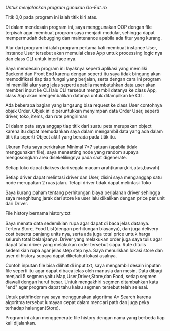 *Untuk menjalankan program gunakan Go-Eat.rb*

Titik 0,0 pada program ini ialah titik kiri atas.

Di dalam mendesain program ini, saya menggunakan OOP dengan file terpisah agar membuat program saya menjadi modular, sehingga dapat mempermudah debugging dan maintenance apabila ada fitur yang kurang.

Alur dari program ini ialah program pertama kali membuat instance User, instance User tersebut akan memulai class App untuk processing logic nya dan class CLI untuk interface nya.

Saya mendesain program ini layaknya seperti aplikasi yang memiliki Backend dan Front End karena dengan seperti itu saya tidak bingung akan memodifikasi tiap tiap fungsi yang berjalan, serta dengan cara ini program ini memiliki alur yang jelas seperti apabila membutuhkan data user akan memberi input ke CLI lalu CLI tersebut mengambil datanya ke class App, class App akan mengembalikan datanya untuk ditampilkan ke CLI.

Ada beberapa bagian yang langsung bisa request ke class User contohnya objek Order. Objek ini diperuntukkan menyimpan data Order User, seperti driver, toko, items, dan rute pengiriman

Di dalam peta saya anggap tiap titik dari suatu peta merupakan object karena itu dapat memudahkan saya dalam mengambil data yang ada dalam titik itu seperti Object aktif yang berada pada titik itu.

Ukuran Peta saya perkirakan Minimal 7*7 satuan (apabila tidak menggunakan file), saya mensetting node yang random supaya mengosongkan area disekelilingnya pada saat digenerate.

Setiap toko dapat diakses dari segala macam arah(kanan,kiri,atas,bawah)

Setiap driver dapat melintasi driver dan User, disini saya menganggap satu node merupakan 2 ruas jalan. Tetapi driver tidak dapat melintasi Toko

Saya kurang paham tentang perhitungan biaya perjalanan driver sehingga saya menghitung jarak dari store ke user lalu dikalikan dengan price per unit dari Driver.

File history bernama history.txt

Saya menata data sedemikian rupa agar dapat di baca jelas datanya. Tertera Store, Food List(dengan perhitungan biayanya), dan juga delivery cost beserta panjang units nya, serta ada juga total price untuk harga seluruh total belanjaanya. Driver yang melakukan order juga saya tulis agar dapat tahu driver yang melakukan order tersebut siapa. Rute ditulis sedemikian rupa agar jelas step step nya. Saya menuliskan lokasi store dan user di history supaya dapat diketahui lokasi asalnya.

Contoh inputan file bisa dilihat di input.txt, saya mengambil desain inputan file seperti itu agar dapat dibaca jelas oleh manusia dan mesin. Data dibagi menjadi 5 segmen yaitu Map,User,Driver,Store,dan Food, setiap segmen diawali dengan huruf besar. Untuk mengakhiri segmen ditambahkan kata "end" agar program dapat tahu kalau segmen tersebut telah selesai.

Untuk pathfinder nya saya menggunakan algoritma A* Search karena algoritma tersebut lumayan cepat dalam mencari path dan juga peka terhadap halangan(Store).

Program ini akan menggenerate file history dengan nama yang berbeda tiap kali dijalankan.